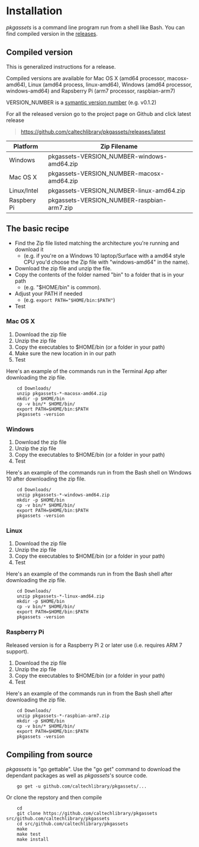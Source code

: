 
# Installation

*pkgassets* is a command line program run from a shell like Bash. You can find compiled
version in the [releases](https://github.com/caltechlibrary/pkgassets/releases/latest). 

## Compiled version

This is generalized instructions for a release. 

Compiled versions are available for Mac OS X (amd64 processor, macosx-amd64), Linux (amd64 process, linux-amd64), 
Windows (amd64 processor, windows-amd64) and Rapsberry Pi (arm7 processor, raspbian-arm7)

VERSION_NUMBER is a [symantic version number](http://semver.org/) (e.g. v0.1.2)


For all the released version go to the project page on Github and click latest release

>    https://github.com/caltechlibrary/pkgassets/releases/latest


| Platform    | Zip Filename                               |
|-------------|--------------------------------------------|
| Windows     | pkgassets-VERSION_NUMBER-windows-amd64.zip |
| Mac OS X    | pkgassets-VERSION_NUMBER-macosx-amd64.zip  |
| Linux/Intel | pkgassets-VERSION_NUMBER-linux-amd64.zip   |
| Raspbery Pi | pkgassets-VERSION_NUMBER-raspbian-arm7.zip |


## The basic recipe

+ Find the Zip file listed matching the architecture you're running and download it
    + (e.g. if you're on a Windows 10 laptop/Surface with a amd64 style CPU you'd choose the Zip file with "windows-amd64" in the name).
+ Download the zip file and unzip the file.  
+ Copy the contents of the folder named "bin" to a folder that is in your path 
    + (e.g. "$HOME/bin" is common).
+ Adjust your PATH if needed
    + (e.g. `export PATH="$HOME/bin:$PATH"`)
+ Test


### Mac OS X

1. Download the zip file
2. Unzip the zip file
3. Copy the executables to $HOME/bin (or a folder in your path)
4. Make sure the new location in in our path
5. Test

Here's an example of the commands run in the Terminal App after downloading the 
zip file.

```shell
    cd Downloads/
    unzip pkgassets-*-macosx-amd64.zip
    mkdir -p $HOME/bin
    cp -v bin/* $HOME/bin/
    export PATH=$HOME/bin:$PATH
    pkgassets -version
```

### Windows

1. Download the zip file
2. Unzip the zip file
3. Copy the executables to $HOME/bin (or a folder in your path)
4. Test

Here's an example of the commands run in from the Bash shell on Windows 10 after
downloading the zip file.

```shell
    cd Downloads/
    unzip pkgassets-*-windows-amd64.zip
    mkdir -p $HOME/bin
    cp -v bin/* $HOME/bin/
    export PATH=$HOME/bin:$PATH
    pkgassets -version
```


### Linux 

1. Download the zip file
2. Unzip the zip file
3. Copy the executables to $HOME/bin (or a folder in your path)
4. Test

Here's an example of the commands run in from the Bash shell after
downloading the zip file.

```shell
    cd Downloads/
    unzip pkgassets-*-linux-amd64.zip
    mkdir -p $HOME/bin
    cp -v bin/* $HOME/bin/
    export PATH=$HOME/bin:$PATH
    pkgassets -version
```


### Raspberry Pi

Released version is for a Raspberry Pi 2 or later use (i.e. requires ARM 7 support).

1. Download the zip file
2. Unzip the zip file
3. Copy the executables to $HOME/bin (or a folder in your path)
4. Test

Here's an example of the commands run in from the Bash shell after
downloading the zip file.

```shell
    cd Downloads/
    unzip pkgassets-*-raspbian-arm7.zip
    mkdir -p $HOME/bin
    cp -v bin/* $HOME/bin/
    export PATH=$HOME/bin:$PATH
    pkgassets -version
```


## Compiling from source

_pkgassets_ is "go gettable".  Use the "go get" command to download the dependant packages
as well as _pkgassets_'s source code.

```shell
    go get -u github.com/caltechlibrary/pkgassets/...
```

Or clone the repstory and then compile

```shell
    cd
    git clone https://github.com/caltechlibrary/pkgassets src/github.com/caltechlibrary/pkgassets
    cd src/github.com/caltechlibrary/pkgassets
    make
    make test
    make install
```


